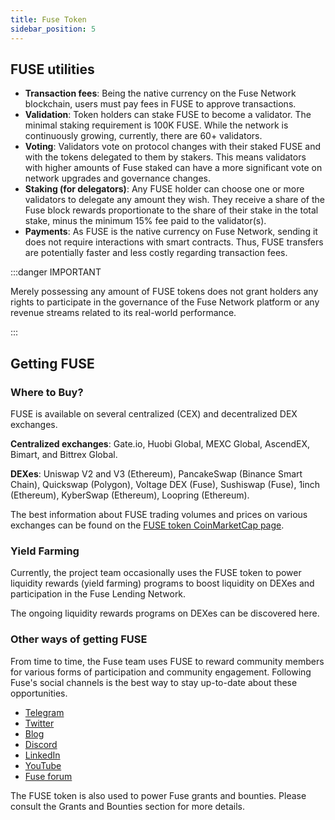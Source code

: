 ```yaml
---
title: Fuse Token
sidebar_position: 5
---
```


## FUSE utilities

- **Transaction fees**: Being the native currency on the Fuse Network blockchain, users must pay fees in FUSE to approve transactions.
- **Validation**: Token holders can stake FUSE to become a validator. The minimal staking requirement is 100K FUSE. While the network is continuously growing, currently, there are 60+ validators.
- **Voting**: Validators vote on protocol changes with their staked FUSE and with the tokens delegated to them by stakers. This means validators with higher amounts of Fuse staked can have a more significant vote on network upgrades and governance changes.
- **Staking (for delegators)**: Any FUSE holder can choose one or more validators to delegate any amount they wish. They receive a share of the Fuse block rewards proportionate to the share of their stake in the total stake, minus the minimum 15% fee paid to the validator(s).
- **Payments**: As FUSE is the native currency on Fuse Network, sending it does not require interactions with smart contracts. Thus, FUSE transfers are potentially faster and less costly regarding transaction fees.

:::danger IMPORTANT

Merely possessing any amount of FUSE tokens does not grant holders any rights to participate in the governance of the Fuse Network platform or any revenue streams related to its real-world performance.

:::

## Getting FUSE

### Where to Buy?

FUSE is available on several centralized (CEX) and decentralized DEX exchanges.

**Centralized exchanges**: Gate.io, Huobi Global, MEXC Global, AscendEX, Bimart, and Bittrex Global.

**DEXes**: Uniswap V2 and V3 (Ethereum), PancakeSwap (Binance Smart Chain), Quickswap (Polygon), Voltage DEX (Fuse), Sushiswap (Fuse), 1inch (Ethereum), KyberSwap (Ethereum), Loopring (Ethereum).

The best information about FUSE trading volumes and prices on various exchanges can be found on the [FUSE token CoinMarketCap page](https://coinmarketcap.com/currencies/fuse-network/).

### Yield Farming

Currently, the project team occasionally uses the FUSE token to power liquidity rewards (yield farming) programs to boost liquidity on DEXes and participation in the Fuse Lending Network.

The ongoing liquidity rewards programs on DEXes can be discovered here.

### Other ways of getting FUSE

From time to time, the Fuse team uses FUSE to reward community members for various forms of participation and community engagement. Following Fuse's social channels is the best way to stay up-to-date about these opportunities.

- [Telegram](https://t.me/fuseio)
- [Twitter](https://twitter.com/fuse_network)
- [Blog](https://news.fuse.io/)
- [Discord](https://discord.com/invite/jpPMeSZ)
- [LinkedIn](https://www.linkedin.com/company/fuseio)
- [YouTube](https://www.youtube.com/channel/UC7NaJ0UhmyHi5MvZSk61akA)
- [Fuse forum](https://forum.fuse.io/)

The FUSE token is also used to power Fuse grants and bounties. Please consult the Grants and Bounties section for more details.
